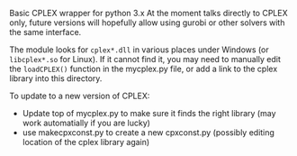 
Basic CPLEX wrapper for python 3.x At the moment talks directly to
CPLEX only, future versions will hopefully allow using gurobi or 
other solvers with the same interface.

The module looks for `cplex*.dll` in various places under Windows
(or `libcplex*.so` for Linux). If it cannot find it, you may need to
manually edit the `loadCPLEX()` function in the mycplex.py file, or
add a link to the cplex library into this directory.

To update to a new version of CPLEX:
  * Update top of mycplex.py to make sure it finds the right library
    (may work automatially if you are lucky)
  * use makecpxconst.py to create a new cpxconst.py (possibly editing location
    of the cplex library again)
